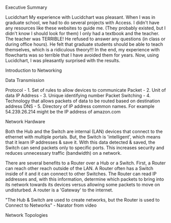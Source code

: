 Executive Summary

Lucidchart
My experience with Lucidchart was pleasant.  When I was in graduate school, we had to do several projects with Access.  I didn't have any resources like these websites to guide me. (They probably existed, but I didn't know I should look for them)  I only had a textbook and the teacher.  The teacher was TERRIBLE!  He refused to answer any questions (in class or during office hours).  He felt that graduate students should be able to teach themselves, which is a ridiculous theory!!!  In the end, my experience with flowcharts was so terrible that I have avoided them for years.  Now, using Lucidchart, I was pleasantly surprised with the results. 

Introduction to Networking

Data Transmission

Protocol          - 1. Set of rules to allow devices to communicate 
Packet            - 2. Unit of data 
IP Address        - 3. Unique identifying number 
Packet Switching  - 4. Technology that allows packets of data to be routed based on destination address 
DNS               - 5. Directory of IP address common names.  For example 54.239.26.214 might be the IP address of amazon.com


Network Hardware

Both the Hub and the Switch are internal (LAN) devices that connect to the ethernet with multiple portals.  But, the Switch is 'intelligent', which means that it learn IP addresses & save it.  With this data detected & saved, the Switch can send packets only to specific ports.  This increases security and reduces unnecessary traffic (bandwidth) on a network.  

There are several benefits to a Router over a Hub or a Switch.  First, a Router can reach other reach outside of the LAN.  A Router often has a Switch inside of it and it can connect to other Switches.  The Router can read IP addresses and, with this information, determine which packets to bring into its network towards its devices versus allowing some packets to move on undisturbed.  A router is a 'Gateway' to the internet.  

"The Hub & Switch are used to create networks, but the Router is used to Connect to Networks" - Narator from video

Network Topologies



